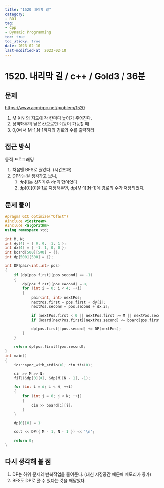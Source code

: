 ```yaml
---
title: "1520 내리막 길"
category:
- BOJ
tag:
- Cpp
- Dynamic Programming
toc: true
toc_sticky: true
date: 2023-02-10
last-modified-at: 2023-02-10
---
```


# 1520. 내리막 길 / c++ / Gold3 / 36분

## 문제
https://www.acmicpc.net/problem/1520     
1. M X N 의 지도에 각 칸마다 높이가 주어진다.
2. 상하좌우의 낮은 칸으로만 이동이 가능할 때
3. 0,0에서 M-1,N-1까지의 경로의 수를 출력하라

## 접근 방식
동적 프로그래밍
1. 처음엔 BFS로 풀었다. (시간초과)
2. DP라는걸 생각하고 보니,
    1. dp[i]는 상하좌우 dp의 합이었다.
    2. dp[0][0]을 1로 지정해주면, dp[M-1][N-1]에 경로의 수가 저장되었다.

## 문제 풀이
```c++
#pragma GCC optimize("Ofast")
#include <iostream>
#include <algorithm>
using namespace std;

int M, N;
int dy[4] = { 0, 0, -1, 1 };
int dx[4] = { -1, 1, 0, 0 };
int board[500][500] = {};
int dp[500][500] = {};

int DP(pair<int,int> pos)
{
    if (dp[pos.first][pos.second] == -1)
    {
        dp[pos.first][pos.second] = 0;
        for (int i = 0; i < 4; ++i)
        {
            pair<int, int> nextPos;
            nextPos.first = pos.first + dy[i];
            nextPos.second = pos.second + dx[i];

            if (nextPos.first < 0 || nextPos.first >= M || nextPos.second < 0 || nextPos.second >= N) continue;
            if (board[nextPos.first][nextPos.second] <= board[pos.first][pos.second]) continue;

            dp[pos.first][pos.second] += DP(nextPos);
        }
    }

    return dp[pos.first][pos.second];
}
int main()
{
    ios::sync_with_stdio(0); cin.tie(0);

    cin >> M >> N;
    fill(&dp[0][0], &dp[M][N - 1], -1);

    for (int i = 0; i < M; ++i)
    {
        for (int j = 0; j < N; ++j)
        {
            cin >> board[i][j];
        }
    }

    dp[0][0] = 1;

    cout << DP({ M - 1, N - 1 }) << '\n';

    return 0;
}
```

## 다시 생각해 볼 점
1. DP는 하위 문제의 반복작업을 줄여준다. (대신 저장공간 때문에 메모리가 증가)
2. BFS도 DP로 풀 수 있다는 것을 깨달았다.